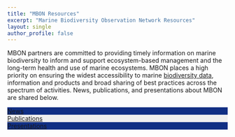 ```yaml
---
title: "MBON Resources"
excerpt: "Marine Biodiversity Observation Network Resources"
layout: single
author_profile: false
---
```

MBON partners are committed to providing timely information on marine biodiversity to inform and support ecosystem-based management and the long-term health and use of marine ecosystems.  MBON places a high priority on ensuring the widest accessibility to marine [biodiversity data](https://marinebon.org/pages/data/), information and products and broad sharing of best practices across the spectrum of activities. News, publications, and presentations about MBON are shared below.


<div class="clearfix">
  <div class="resourcebox" style="background-color: #102f84;">
  <a href="/pages/news.md">News</a>
  </div>
  <div class="resourcebox" style="background-color: #efefef;">
  <a href="/pages/publications.md">Publications</a>
  </div>
  <div class="resourcebox" style="background-color: #102f84;">
  <a href="/pages/publications.md">Presentations</a>
  </div>
</div>

